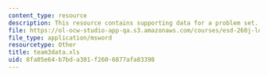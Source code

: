 ```yaml
---
content_type: resource
description: This resource contains supporting data for a problem set.
file: https://ol-ocw-studio-app-qa.s3.amazonaws.com/courses/esd-260j-logistics-systems-fall-2006/8fa05e64b7bda301f2606877afa83398_team3data.xls
file_type: application/msword
resourcetype: Other
title: team3data.xls
uid: 8fa05e64-b7bd-a301-f260-6877afa83398
---
```

